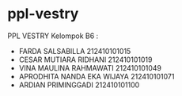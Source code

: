 # ppl-vestry
PPL VESTRY Kelompok B6 :
- FARDA SALSABILLA  212410101015
- CESAR MUTIARA RIDHANI  212410101019
- VINA MAULINA RAHMAWATI  212410101049
- APRODHITA NANDA EKA WIJAYA  212410101071
- ARDIAN PRIMINGGADI  212410101100

